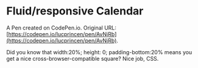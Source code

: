 # Fluid/responsive Calendar

A Pen created on CodePen.io. Original URL: [https://codepen.io/lucprincen/pen/AvNjRb](https://codepen.io/lucprincen/pen/AvNjRb).

Did you know that width:20%; height: 0; padding-bottom:20% means you get a nice cross-browser-compatible square? Nice job, CSS.
